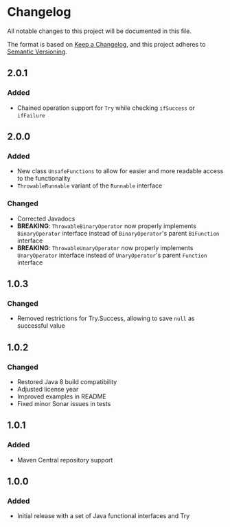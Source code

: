 # Changelog

All notable changes to this project will be documented in this file.

The format is based on [Keep a Changelog](https://keepachangelog.com/en/1.0.0/),
and this project adheres to [Semantic Versioning](https://semver.org/spec/v2.0.0.html).

## 2.0.1

### Added
- Chained operation support for `Try` while checking `ifSuccess` or `ifFailure`

## 2.0.0

### Added

- New class `UnsafeFunctions` to allow for easier and more readable access to the functionality
- `ThrowableRunnable` variant of the `Runnable` interface

### Changed

- Corrected Javadocs
- **BREAKING**: `ThrowableBinaryOperator` now properly implements `BinaryOperator` interface instead of
  `BinaryOperator`'s parent `BiFunction` interface
- **BREAKING**: `ThrowableUnaryOperator` now properly implements `UnaryOperator` interface instead of `UnaryOperator`'s
  parent `Function` interface

## 1.0.3

### Changed

- Removed restrictions for Try.Success, allowing to save `null` as successful value

## 1.0.2

### Changed

- Restored Java 8 build compatibility
- Adjusted license year
- Improved examples in README
- Fixed minor Sonar issues in tests

## 1.0.1

### Added

- Maven Central repository support

## 1.0.0

### Added

- Initial release with a set of Java functional interfaces and Try